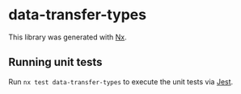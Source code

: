 # data-transfer-types

This library was generated with [Nx](https://nx.dev).

## Running unit tests

Run `nx test data-transfer-types` to execute the unit tests via [Jest](https://jestjs.io).
